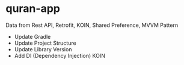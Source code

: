 # quran-app
Data from Rest API, Retrofit, KOIN, Shared Preference, MVVM Pattern

- Update Gradle
- Update Project Structure
- Update Library Version
- Add DI (Dependency Injection) KOIN
